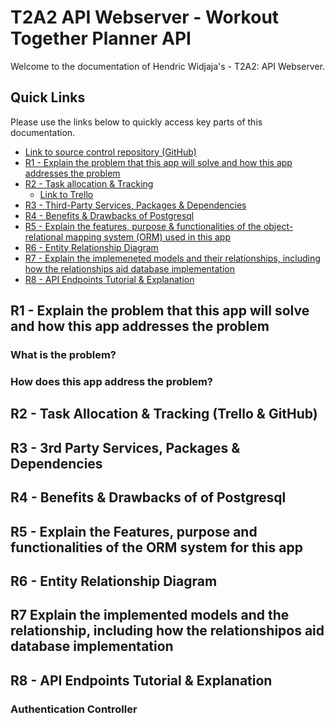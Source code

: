 # T2A2 API Webserver - Workout Together Planner API

Welcome to the documentation of Hendric Widjaja's - T2A2: API Webserver.

## Quick Links

Please use the links below to quickly access key parts of this documentation.

- [Link to source control repository (GitHub)](https://github.com/hendricwidjaja/T2A2-Webserver-API)
- [R1 - Explain the problem that this app will solve and how this app addresses the problem](#r1---explain-the-problem-that-this-app-will-solve-and-how-this-app-addresses-the-problem)
- [R2 - Task allocation & Tracking](#r2---task-allocation--tracking-trello--github)
    - [Link to Trello](https://trello.com/b/2OOqzzxT/t2a2-api-webserver)
- [R3 - Third-Party Services, Packages & Dependencies](#r3---3rd-party-services-packages--dependencies)
- [R4 - Benefits & Drawbacks of Postgresql](#r4---benefits--drawbacks-of-of-postgresql)
- [R5 - Explain the features, purpose & functionalities of the object-relational mapping system (ORM) used in this app](#r5---explain-the-features-purpose-and-functionalities-of-the-orm-system-for-this-app)
- [R6 - Entity Relationship Diagram](#r6---entity-relationship-diagram)
- [R7 - Explain the implemeneted models and their relationships, including how the relationships aid database implementation](#r7-explain-the-implemented-models-and-the-relationship-including-how-the-relationshipos-aid-database-implementation)
- [R8 - API Endpoints Tutorial & Explanation](#r8---api-endpoints-tutorial--explanation)

## R1 - Explain the problem that this app will solve and how this app addresses the problem
### What is the problem?

### How does this app address the problem?

## R2 - Task Allocation & Tracking (Trello & GitHub)

## R3 - 3rd Party Services, Packages & Dependencies

## R4 - Benefits & Drawbacks of of Postgresql

## R5 - Explain the Features, purpose and functionalities of the ORM system for this app

## R6 - Entity Relationship Diagram

## R7 Explain the implemented models and the relationship, including how the relationshipos aid database implementation

## R8 - API Endpoints Tutorial & Explanation

### Authentication Controller

#### 